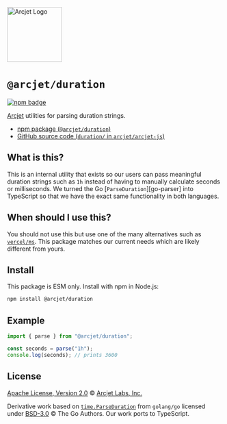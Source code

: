 <a href="https://arcjet.com" target="_arcjet-home">
  <picture>
    <source media="(prefers-color-scheme: dark)" srcset="https://arcjet.com/logo/arcjet-dark-lockup-voyage-horizontal.svg">
    <img src="https://arcjet.com/logo/arcjet-light-lockup-voyage-horizontal.svg" alt="Arcjet Logo" height="128" width="auto">
  </picture>
</a>

# `@arcjet/duration`

<p>
  <a href="https://www.npmjs.com/package/@arcjet/duration">
    <picture>
      <source media="(prefers-color-scheme: dark)" srcset="https://img.shields.io/npm/v/%40arcjet%2Fduration?style=flat-square&label=%E2%9C%A6Aj&labelColor=000000&color=5C5866">
      <img alt="npm badge" src="https://img.shields.io/npm/v/%40arcjet%2Fduration?style=flat-square&label=%E2%9C%A6Aj&labelColor=ECE6F0&color=ECE6F0">
    </picture>
  </a>
</p>

[Arcjet][arcjet] utilities for parsing duration strings.

- [npm package (`@arcjet/duration`)](https://www.npmjs.com/package/@arcjet/duration)
- [GitHub source code (`duration/` in `arcjet/arcjet-js`)](https://github.com/arcjet/arcjet-js/tree/main/duration)

## What is this?

This is an internal utility that exists so our users can pass meaningful
duration strings such as `1h` instead of having to manually calculate seconds
or milliseconds.
We turned the Go [`ParseDuration`][go-parser] into TypeScript so that we have
the exact same functionality in both languages.

## When should I use this?

You should not use this but use one of the many alternatives such as
[`vercel/ms`][github-vercel-ms].
This package matches our current needs which are likely different from yours.

## Install

This package is ESM only.
Install with npm in Node.js:

```sh
npm install @arcjet/duration
```

## Example

```ts
import { parse } from "@arcjet/duration";

const seconds = parse("1h");
console.log(seconds); // prints 3600
```

## License

[Apache License, Version 2.0][apache-license] © [Arcjet Labs, Inc.][arcjet]

Derivative work based on [`time.ParseDuration`][go-parse-duration] from
`golang/go` licensed under [BSD-3.0][go-parse-duration-license] © The Go Authors.
Our work ports to TypeScript.

[arcjet]: https://arcjet.com
[go-parse-duration-license]: https://github.com/golang/go/blob/c18ddc84e/LICENSE
[go-parse-duration]: https://github.com/golang/go/blob/c18ddc84e/src/time/format.go#L1589-L1686
[apache-license]: http://www.apache.org/licenses/LICENSE-2.0
[github-vercel-ms]: https://github.com/vercel/ms
